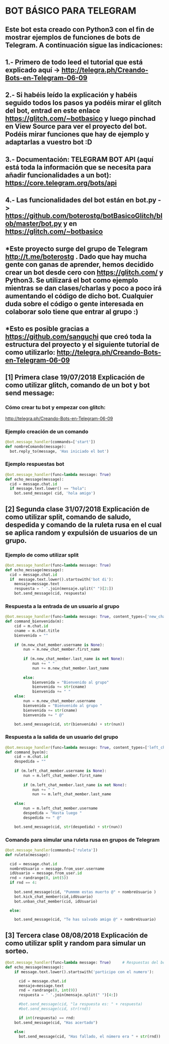 # BOT BÁSICO PARA TELEGRAM 

## Este bot esta creado con Python3 con el fin de mostrar ejemplos de funciones de bots de Telegram. A continuación sigue las indicaciones:

## 1.- Primero de todo leed el tutorial que está explicado aquí -> http://telegra.ph/Creando-Bots-en-Telegram-06-09

## 2.- Si habéis leído la explicación y habéis seguido todos los pasos ya podéis mirar el glitch del bot, entrad en este enlace https://glitch.com/~botbasico y luego pinchad en View Source para ver el proyecto del bot. Podéis mirar funciones que hay de ejemplo y adaptarlas a vuestro bot :D

## 3.- Documentación: TELEGRAM BOT API (aquí está toda la información que se necesita para añadir funcionalidades a un bot): https://core.telegram.org/bots/api

## 4.- Las funcionalidades del bot están en bot.py  -> https://github.com/boterostg/botBasicoGlitch/blob/master/bot.py y en https://glitch.com/~botbasico

## *Este proyecto surge del grupo de Telegram http://t.me/boterostg . Dado que hay mucha gente con ganas de aprender, hemos decidido crear un bot desde cero con https://glitch.com/ y Python3. Se utilizará el bot como ejemplo mientras se dan clases/charlas y poco a poco irá aumentando el código de dicho bot. Cualquier duda sobre el código o gente interesada en colaborar solo tiene que entrar al grupo :)

## *Esto es posible gracias a https://github.com/sanguchi que creó toda la estructura del proyecto y el siguiente tutorial de como utilizarlo: http://telegra.ph/Creando-Bots-en-Telegram-06-09

## [1] Primera clase 19/07/2018 Explicación de como utilizar glitch, comando de un bot y bot send message:

### Cómo crear tu bot y empezar con glitch:

http://telegra.ph/Creando-Bots-en-Telegram-06-09

### Ejemplo creación de un comando
```python
@bot.message_handler(commands=['start'])
def nombreComando(message):
  bot.reply_to(message, 'Has iniciado el bot')

```  
### Ejemplo respuestas bot

```python
@bot.message_handler(func=lambda message: True)
def echo_message(message):
  cid = message.chat.id
  if message.text.lower() == "hola":
    bot.send_message( cid, 'hola amigo')

```
## [2] Segunda clase 31/07/2018 Explicación de como utilizar split, comando de saludo, despedida y comando de la ruleta rusa en el cual se aplica random y expulsión de usuarios de un grupo.

### Ejemplo de como utilizar split

```python
@bot.message_handler(func=lambda message: True)
def echo_message(message):
  cid = message.chat.id
  if  message.text.lower().startswith('bot di'):                 
    mensaje=message.text                              
    respuesta = ' '.join(mensaje.split(" ")[2:])   
    bot.send_message(cid, respuesta)  
```
    
### Respuesta a la entrada de un usuario al grupo 

```python
@bot.message_handler(func=lambda message: True, content_types=['new_chat_members'])
def command_bienvenida(m):
    cid = m.chat.id                                   
    cname = m.chat.title                              
    bienvenida = ""                                    
    
    if (m.new_chat_member.username is None):          
        nun = m.new_chat_member.first_name            
        
        if (m.new_chat_member.last_name is not None): 
            nun += " "                        
            nun += m.new_chat_member.last_name         
            
        else:                                          
            bienvenida = "Bienvenido al grupo"         
            bienvenida += str(cname)                   
            bienvenida += " "
    else:                                              
        nun = m.new_chat_member.username               
        bienvenida = "Bienvenido al grupo "            
        bienvenida += str(cname)                      
        bienvenida += " @"

    bot.send_message(cid, str(bienvenida) + str(nun))
 ```
### Respuesta a la salida de un usuario del grupo 

```python
@bot.message_handler(func=lambda message: True, content_types=['left_chat_member'])
def command_bye(m):
    cid = m.chat.id                                    
    despedida = ""                                     
    
    if (m.left_chat_member.username is None):         
        nun = m.left_chat_member.first_name           
        
        if (m.left_chat_member.last_name is not None): 
            nun += " "
            nun += m.left_chat_member.last_name       
            
    else:                                              
        nun = m.left_chat_member.username             
        despedida = "Hasta luego "                    
        despedida += " @"

    bot.send_message(cid, str(despedida) + str(nun))   
```
### Comando para simular una ruleta rusa en grupos de Telegram

```python
@bot.message_handler(commands=['ruleta'])
def ruleta(message):

  cid = message.chat.id					
  nombreUsuario = message.from_user.username		
  idUsuario = message.from_user.id			
  rnd = randrange(0, int(5))				
  if rnd == 4:						
	
    bot.send_message(cid, "Pummmm estas muerto @" + nombreUsuario )	
    bot.kick_chat_member(cid,idUsuario)					
    bot.unban_chat_member(cid, idUsuario)				

  else:								

    bot.send_message(cid, "Te has salvado amigo @" + nombreUsuario)	
```

## [3] Tercera clase 08/08/2018 Explicación de como utilizar split y random para simular un sorteo.

```python
@bot.message_handler(func=lambda message: True)		# Respuestas del bot
def echo_message(message):
    if message.text.lower().startswith('participo con el numero'):

      cid = message.chat.id
      mensaje=message.text
      rnd = randrange(0, int(9))
      respuesta = ' '.join(mensaje.split(" ")[4:])

      #bot.send_message(cid, "la respuesta es: " + respuesta)
      #bot.send_message(cid, str(rnd))

      if int(respuesta) == rnd:
	bot.send_message(cid, "Has acertado")

    else:
      bot.send_message(cid, "Has fallado, el número era " + str(rnd))
```
